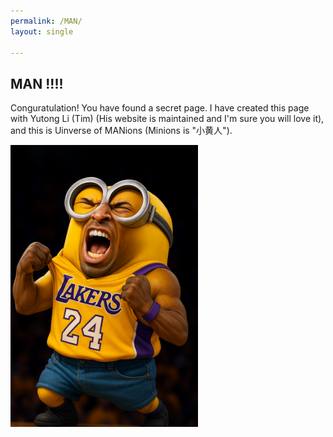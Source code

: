 ```yaml
---
permalink: /MAN/
layout: single

---
```


## MAN !!!!

Conguratulation! You have found a secret page. I have created this page with Yutong Li (Tim) (His website is maintained and I'm sure you will love it), and this is Uinverse of MANions (Minions is "小黄人").

<img src="/images/MAN/man_1.png" alt="Roar of MAN" width="300"/>







